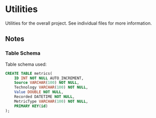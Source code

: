 # Utilities

Utilities for the overall project. See individual files for more information.

## Notes

### Table Schema

Table schema used:

```sql
CREATE TABLE metrics(
    ID INT NOT NULL AUTO_INCREMENT,
    Source VARCHAR(100) NOT NULL,
    Technology VARCHAR(100) NOT NULL,
    Value DOUBLE NOT NULL,
    Recorded DATETIME NOT NULL,
    MetricType VARCHAR(100) NOT NULL,
    PRIMARY KEY(id)
);
```
